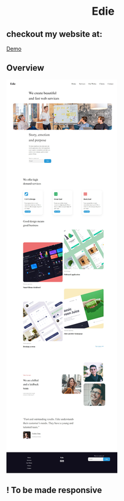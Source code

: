 <h1 align="center">Edie</h1>

## checkout my website at:
[Demo](https://ansh-25.github.io/Frontend_projects/Edie/)

## Overview

![screenshot](assets/screenshot.png)

## ! To be made responsive